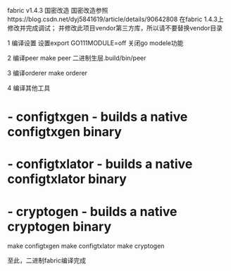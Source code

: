 fabric v1.4.3 国密改造
国密改造参照https://blog.csdn.net/dyj5841619/article/details/90642808
在fabric 1.4.3上修改并完成调试； 并修改此项目vendor第三方库，所以请不要替换vendor目录

1 编译设置
设置export GO111MODULE=off 关闭go modele功能

2 编译peer 
make peer
二进制生层.build/bin/peer

3 编译orderer
make orderer

4 编译其他工具
#   - configtxgen - builds a native configtxgen binary
#   - configtxlator - builds a native configtxlator binary
#   - cryptogen  -  builds a native cryptogen binary

make configtxgen
make configtxlator
make cryptogen

至此，二进制fabric编译完成
